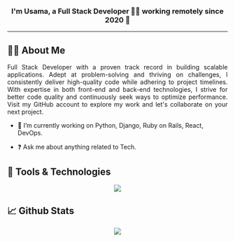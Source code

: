 ### <div align="center">I'm Usama, a Full Stack Developer 👨‍💻 working remotely since 2020 🚀</div> 
-----
  
## :technologist: About Me
<div align="justify">
  Full Stack Developer with a proven track record in building scalable applications. Adept at problem-solving and thriving on challenges, I consistently deliver high-quality code while adhering to project timelines. With expertise in both front-end and back-end technologies, I strive for better code quality and continuously seek ways to optimize performance. Visit my GitHub account to explore my work and let's collaborate on your next project.
</div>

- 🔭 I’m currently working on Python, Django, Ruby on Rails, React, DevOps.  
  

- ❓ Ask me about anything related to Tech.  
  

## :dart: Tools & Technologies 
<div align="center">
  <img src="https://skillicons.dev/icons?i=html,css,bootstrap,materialui,tailwind,js,ts,react,redux,python,django,ruby,rails,nodejs,express,mysql,postgres,graphql,aws,gcp,azure,heroku,docker,git&perline=12" />
</div>

## 📈 Github Stats
<div align="center">
    <a href="https://git.io/streak-stats"><img src="https://streak-stats.demolab.com?user=usamabasharat"/></a>
</div>
